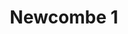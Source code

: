 ---
title: 'Newcombe 1'
description: ''
credit: 'Place Holder'
style: ''
project: 'Newcombe'
type: 'photo'
pathToImage: '/gallery/newcombe-1.jpg'
...